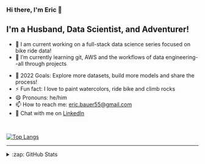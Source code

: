 ### Hi there, I'm Eric 👋

## I'm a Husband, Data Scientist, and Adventurer!

- 🔭 I am current working on a full-stack data science series focused on bike ride data!
- 🌱 I’m currently learning git, AWS and the workflows of data engineering--all through projects
<!-- - 👯 I’m looking to collaborate with other content creators -->
- 🥅 2022 Goals: Explore more datasets, build more models and share the process!
- ⚡ Fun fact: I love to paint watercolors, ride bike and climb rocks
- 😄 Pronouns: he/him
- 📫 How to reach me: eric.bauer55@gmail.com
- 💬 Chat with me on [LinkedIn](www.linkedin.com/in/eric-bauer55)

<br />

<!-- ### Languages and Tools:-->
[![Top Langs](https://github-readme-stats.vercel.app/api/top-langs/?username=ericbauer55)](https://github.com/anuraghazra/github-readme-stats)

---
<details>
  <summary>:zap: GitHub Stats</summary>

  <!-- <img align="left" alt="ericbauer55's GitHub Stats" src="https://github-readme-stats.codestackr.vercel.app/api?username=ericbauer55&show_icons=true&hide_border=true" />-->
  [![GitHub Streak](https://github-readme-streak-stats.herokuapp.com/?user=ericbauer55)](https://git.io/streak-stats)

</details>



